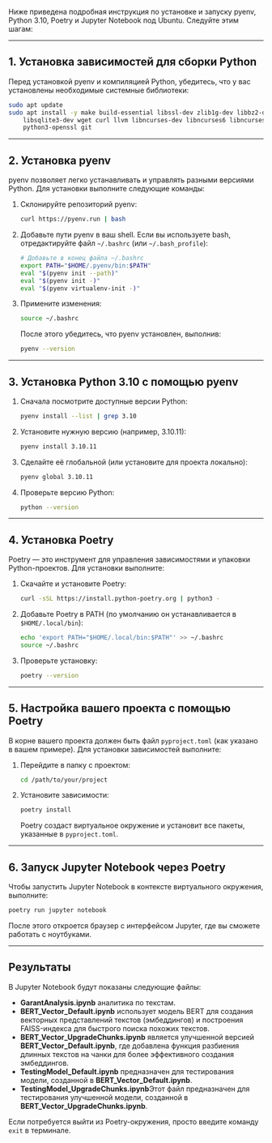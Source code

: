 Ниже приведена подробная инструкция по установке и запуску pyenv, Python 3.10, Poetry и Jupyter Notebook под Ubuntu. Следуйте этим шагам:

---

## 1. Установка зависимостей для сборки Python

Перед установкой pyenv и компиляцией Python, убедитесь, что у вас установлены необходимые системные библиотеки:

```bash
sudo apt update
sudo apt install -y make build-essential libssl-dev zlib1g-dev libbz2-dev libreadline-dev \
    libsqlite3-dev wget curl llvm libncurses-dev libncurses6 libncursesw6 xz-utils tk-dev libffi-dev liblzma-dev \
    python3-openssl git
```

---

## 2. Установка pyenv

pyenv позволяет легко устанавливать и управлять разными версиями Python. Для установки выполните следующие команды:

1. Склонируйте репозиторий pyenv:
   ```bash
   curl https://pyenv.run | bash
   ```
   
2. Добавьте пути pyenv в ваш shell. Если вы используете bash, отредактируйте файл `~/.bashrc` (или `~/.bash_profile`):

   ```bash
   # Добавьте в конец файла ~/.bashrc
   export PATH="$HOME/.pyenv/bin:$PATH"
   eval "$(pyenv init --path)"
   eval "$(pyenv init -)"
   eval "$(pyenv virtualenv-init -)"
   ```

3. Примените изменения:
   ```bash
   source ~/.bashrc
   ```
   
   После этого убедитесь, что pyenv установлен, выполнив:
   ```bash
   pyenv --version
   ```

---

## 3. Установка Python 3.10 с помощью pyenv

1. Сначала посмотрите доступные версии Python:
   ```bash
   pyenv install --list | grep 3.10
   ```

2. Установите нужную версию (например, 3.10.11):
   ```bash
   pyenv install 3.10.11
   ```

3. Сделайте её глобальной (или установите для проекта локально):
   ```bash
   pyenv global 3.10.11
   ```
   
4. Проверьте версию Python:
   ```bash
   python --version
   ```

---

## 4. Установка Poetry

Poetry — это инструмент для управления зависимостями и упаковки Python-проектов. Для установки выполните:

1. Скачайте и установите Poetry:
   ```bash
   curl -sSL https://install.python-poetry.org | python3 -
   ```

2. Добавьте Poetry в PATH (по умолчанию он устанавливается в `$HOME/.local/bin`):
   ```bash
   echo 'export PATH="$HOME/.local/bin:$PATH"' >> ~/.bashrc
   source ~/.bashrc
   ```

3. Проверьте установку:
   ```bash
   poetry --version
   ```

---

## 5. Настройка вашего проекта с помощью Poetry

В корне вашего проекта должен быть файл `pyproject.toml` (как указано в вашем примере). Для установки зависимостей выполните:

1. Перейдите в папку с проектом:
   ```bash
   cd /path/to/your/project
   ```

2. Установите зависимости:
   ```bash
   poetry install
   ```

   Poetry создаст виртуальное окружение и установит все пакеты, указанные в `pyproject.toml`.

---

## 6. Запуск Jupyter Notebook через Poetry

Чтобы запустить Jupyter Notebook в контексте виртуального окружения, выполните:

   ```bash
   poetry run jupyter notebook
   ```

   После этого откроется браузер с интерфейсом Jupyter, где вы сможете работать с ноутбуками.

---

## Результаты

В Jupyter Notebook будут показаны следующие файлы:

- **GarantAnalysis.ipynb** аналитика по текстам.
- **BERT_Vector_Default.ipynb** использует модель BERT для создания векторных представлений текстов (эмбеддингов) и построения FAISS-индекса для быстрого поиска похожих текстов.
- **BERT_Vector_UpgradeChunks.ipynb** является улучшенной версией **BERT_Vector_Default.ipynb**, где добавлена функция разбиения длинных текстов на чанки для более эффективного создания эмбеддингов.
- **TestingModel_Default.ipynb** предназначен для тестирования модели, созданной в **BERT_Vector_Default.ipynb**.
- **TestingModel_UpgradeChunks.ipynb**Этот файл предназначен для тестирования улучшенной модели, созданной в **BERT_Vector_UpgradeChunks.ipynb**.

Если потребуется выйти из Poetry-окружения, просто введите команду `exit` в терминале.

